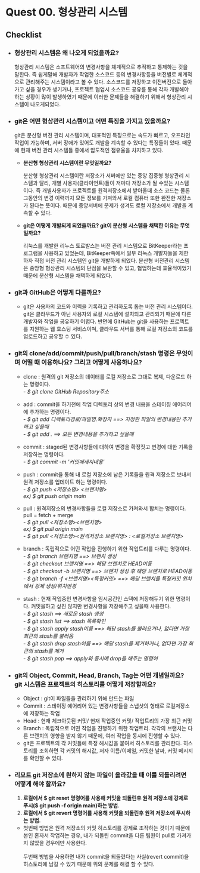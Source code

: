 # Quest 00. 형상관리 시스템

## Checklist
* ### <b>형상관리 시스템은 왜 나오게 되었을까요?</b>
  <p> 형상관리 시스템은 소프트웨어의 변경사항을 체계적으로 추적하고 통제하는 것을 말한다. 즉 쉽게말해 개발자가 작업한 소스코드 등의 변경사항등을 버전별로 체계적으로 관리해주는 시스템이라고 볼 수 있다. 소스코드를 저장하고 이전버전으로 돌아가고 싶을 경우가 생기거나, 프로젝트 협업시 소스코드 공유를 통해 각자 개발해야하는 상황이 많이 발생하였기 때문에 이러한 문제들을 해결하기 위해서 형상관리 시스템이 나오게되었다. </p>

* ### <b>git은 어떤 형상관리 시스템이고 어떤 특징을 가지고 있을까요?</b> 
  <p>git은 분산형 버전 관리 시스템이며, 대표적인 특징으로는 속도가 빠르고, 오프라인작업이 가능하며, 서버 장애가 있어도 개발을 계속할 수 있다는 특징들이 있다. 때문에 현재 버전 관리 시스템들 중에서 압도적인 점유율을 차지하고 있다.</p>

  * <b>분산형 형상관리 시스템이란 무엇일까요?</b>
    <P>분산형 형상관리 시스템이란 저장소가 서버에만 있는 중앙 집중형 형상관리 시스템과 달리, 개별 사용자(클라이언트)들이 저마다 저장소가 될 수있는 시스템이다. 즉 개별사용자가 프로젝트를 원격저장소에서 받아올때 소스 코드는 물론 그동안의 변경 이력까지 모든 정보를 가져와서 로컬 컴퓨터 또한 완전한 저장소가 된다는 뜻이다. 때문에 중앙서버에 문제가 생겨도 로컬 저장소에서 개발을 계속할 수 있다. </p>

  * <b>git은 어떻게 개발되게 되었을까요? git이 분산형 시스템을 채택한 이유는 무엇일까요?</b>
    <p>리눅스를 개발한 리누스 토르발스는 버전 관리 시스템으로 BitKeeper라는 프로그램을 사용하고 있었는데, BitKeeper쪽에서 일부 리눅스 개발자들을 제한하자 직접 버전 관리 시스템인 git을 개발하게 되었다. 분산형 버전관리 시스템은 중앙형 형상관리 시스템의 단점을 보완할 수 있고, 협업하는데 효율적이었기 때문에 분산형 시스템을 채택하게 되었다.</p>
* ### <b>git과 GitHub은 어떻게 다를까요?</b>
  * <p>git은 사용자의 코드와 이력을 기록하고 관리하도록 돕는 버전 관리 시스템이다. git은 클라우드가 아닌 사용자의 로컬 시스템에 설치되고 관리되기 때문에 다른 개발자와 작업을 공유하기 어렵다. 반면에 GitHub는 git을 사용하는 프로젝트를 지원하는 웹 호스팅 서비스이며, 클라우드 서버를 통해 로컬 저장소의 코드를 업로드하고 공유할 수 있다. </p>

* ### <b>git의 clone/add/commit/push/pull/branch/stash 명령은 무엇이며 어떨 때 이용하나요? 그리고 어떻게 사용하나요?</b>
  * <p> clone : 원격의 git 저장소의 데이터를 로컬 저장소로 그대로 복제, 다운로드 하는 명령이다. <br> - <i>$ git clone GitHub Repository주소</i>
  </p>

    * <p> add : commit을 하기전에 작업 디렉토리 상의 변경 내용을 스테이징 에어리어에 추가하는 명령이다. <br> - <i>$ git add 디렉토리경로/파일명.확장자 ==> 지정한 파일의 변경내용만 추가하고 싶을때</i> <br> - <i>$ git add . ==> 모든 변경내용을 추가하고 싶을때</i>

  </p>

    * <p> commit : staged된 변경사항들에 대하여 변경을 확정짓고 변경에 대한 기록을 저장하는 명령이다. <br> - <i>$ git commit -m '커밋메세지내용'</i>
  </p>

    * <p> push : commit을 통해 내 로컬 저장소에 남은 기록들을 원격 저장소로 보내서 원격 저장소를 업데이트 하는 명령이다. <br> - <i>$ git push <저장소명> <브랜치명></i> <br><i>ex) $ git push origin main</i>
  </p>

    * <p> pull : 원격저장소의 변경사항들을 로컬 저장소로 가져와서 합치는 명령이다. <br>pull = fetch + merge <br> - <i>$ git pull <저장소명><브랜치명></i><br><i>ex) $ git pull origin main</i><br>- <i>$ git pull <저장소명><원격저장소 브랜치명> : <로컬저장소 브랜치명></i>
  </p>

    * <p> branch : 독립적으로 어떤 작업을 진행하기 위한 작업트리를 다루는 명령이다. <br> - <i>$ git branch 브랜치명 ==> 브랜치 생성</i><br>- <i>$ git checkout 브랜치명 ==> 해당 브랜치로 HEAD이동</i><br>- <i>$ git checkout -b 브랜치명 ==> 브랜치 생성 후 해당 브랜치로 HEAD이동</i><br>- <i>$ git branch -f <브랜치명><특정커밋>  ==> 해당 브랜치를 특정커밋 위치에서 강제 생성/위치변경</i>
  </p>

    * <p> stash : 현재 작업중인 변경사항을 임시공간인 스택에 저장해두기 위한 명령이다. 커밋을하고 싶진 않지만 변경사항을 저장해주고 싶을때 사용한다.<br> - <i>$ git stash ==> 새로운 stash 생성</i><br> - <i>$ git stash list ==> stash 목록확인</i><br> - <i>$ git stash apply stash이름 ==> 해당 stash를 불러오거나, 없다면 가장 최근의 stash를 불러옴 </i><br> - <i>$ git stash drop stash이름 ==> 해당 stash를 제거하거나, 없다면 가장 최근의 stash를 제거</i><br> - <i>$ git stash pop ==> apply와 동시에 drop을 해주는 명령어</i>
  </p>

* ### <b>git의 Object, Commit, Head, Branch, Tag는 어떤 개념일까요? git 시스템은 프로젝트의 히스토리를 어떻게 저장할까요?</b>
  * Object : git이 파일들을 관리하기 위해 만드는 파일
  * Commit : 스테이징 에어리어 있는 변경사항들을 스냅샷의 형태로 로컬저장소에 저장하는 작업
  * Head : 현재 체크아웃된 커밋/ 현재 작업중인 커밋/ 작업트리의 가장 최근 커밋
  * Branch : 독립적으로 어떤 작업을 진행하기 위한 작업트리. 각각의 브랜치는 다른 브랜치의 영향을 받지 않기 때문에, 여러 작업을 동시에 진행할 수 있다.
  * git은 프로젝트의 각 커밋들에 특정 해시값을 붙여서 히스토리를 관리한다. 히스토리를 조회하면 각 커밋의 해시값, 저자 이름/이메일, 커밋한 날짜, 커밋 메시지를 확인할 수 있다.
* ### <b>리모트 git 저장소에 원하지 않는 파일이 올라갔을 때 이를 되돌리려면 어떻게 해야 할까요?</b>
  1. <b>로컬에서 $ git reset 명령어를 사용해 커밋을 되돌린후 원격 저장소에 강제로 푸시($ git push -f origin main)하는 방법.</b>
  2. <b>로컬에서 $ git revert 명령어를 사용해 커밋을 되돌린후 원격 저장소에 푸시하는 방법.</b>
  * 첫번째 방법은 원격 저장소의 커밋 히스토리를 강제로 조작하는 것이기 때문에 본인 혼자서 작업하는 경우, 내가 되돌린 commit을 다른 팀원이 pull로 가져가지 않았을 경우에만 사용한다.<br><br>
  두번째 방법을 사용하면 내가 commit을 되돌렸다는 사실(revert commit)을 히스토리에 남길 수 있기 때문에 위의 문제를 해결 할 수 있다.